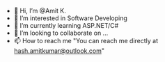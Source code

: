 - 👋 Hi, I’m @Amit K.
- 👀 I’m interested in Software Developing
- 🌱 I’m currently learning ASP.NET/C#
- 💞️ I’m looking to collaborate on ...
- 📫 How to reach me "You can reach me directly at hash.amitkumar@outlook.com"

<!---
h-amit/h-amit is a ✨ special ✨ repository because its `README.md` (this file) appears on your GitHub profile.
You can click the Preview link to take a look at your changes.
--->
